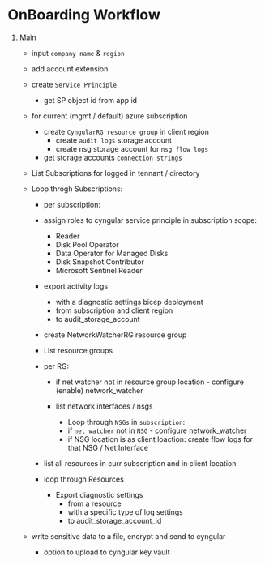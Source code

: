 # OnBoarding Workflow

1. Main
    * input `company name` & `region`
    * add account extension
    * create `Service Principle`
      * get SP object id from app id
    * for current (mgmt / default) azure subscription
      * create `CyngularRG resource group` in client region
        * create `audit logs` storage account
        * create nsg storage account for `nsg flow logs`
      * get storage accounts `connection strings`

    * List Subscriptions for logged in tennant / directory
    
    * Loop throgh Subscriptions:
      * per subscription:
      * assign roles to cyngular service principle in subscription scope:
        * Reader
        * Disk Pool Operator
        * Data Operator for Managed Disks
        * Disk Snapshot Contributor
        * Microsoft Sentinel Reader
      * export activity logs
        * with a diagnostic settings bicep deployment
        * from subscription and client region
        * to audit_storage_account

      * create NetworkWatcherRG resource group
      * List resource groups
      * per RG:
        * if net watcher not in resource group location - configure (enable) network_watcher

        * list network interfaces / nsgs
          * Loop through `NSGs` in `subscription`:
          * if `net watcher` not in `NSG` - configure network_watcher
          * if NSG location is as client loaction: create flow logs for that NSG / Net Interface
    
      * list all resources in curr subscription and in client location
      * loop through Resources
        * Export diagnostic settings
          * from a resource
          * with a specific type of log settings
          * to audit_storage_account_id

    * write sensitive data to a file, encrypt and send to cyngular
      * option to upload to cyngular key vault